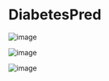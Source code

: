# DiabetesPred
![image](https://github.com/Dev-W32/diabetes-django/assets/84662142/274a889b-a5b6-43ef-b905-7c01e4583ad2)


![image](https://github.com/Dev-W32/diabetes-django/assets/84662142/167abfff-ce97-4784-8191-fa41e9f2633f)



![image](https://github.com/Dev-W32/diabetes-django/assets/84662142/3900b272-8e3b-49cd-8d48-7199f79cf9a8)



